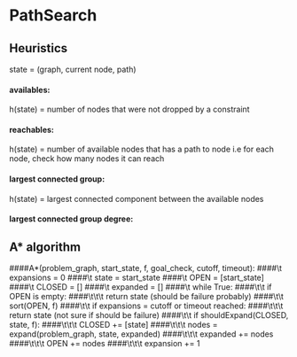 # PathSearch

## Heuristics
state = (graph, current node, path)

#### availables:
h(state) = number of nodes that were not dropped by a constraint

#### reachables:
h(state) = number of available nodes that has a path to node
i.e for each node, check how many nodes it can reach

#### largest connected group:
h(state) = largest connected component between the available nodes
#### largest connected group degree:







## A* algorithm
####A*(problem_graph, start_state, f, goal_check, cutoff, timeout):
####\t  expansions = 0
####\t  state = start_state
####\t  OPEN = [start_state]
####\t  CLOSED = []
####\t  expanded = []
####\t  while True:
####\t\t    if OPEN is empty:
####\t\t\t      return state (should be failure probably)
####\t\t    sort(OPEN, f)
####\t\t    if expansions = cutoff or timeout reached:
####\t\t\t      return state (not sure if should be failure)
####\t\t    if shouldExpand(CLOSED, state, f):
####\t\t\t       CLOSED += [state]
####\t\t\t       nodes = expand(problem_graph, state, expanded)
####\t\t\t       expanded += nodes
####\t\t\t       OPEN += nodes
####\t\t\t       expansion += 1
    
      
      
      
      
      
      
      
      
      
      
      
      
